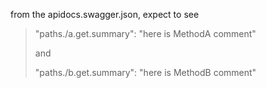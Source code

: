 from the apidocs.swagger.json, expect to see
>
>"paths./a.get.summary": "here is MethodA comment" 
>
>and 
>
>"paths./b.get.summary": "here is MethodB comment" 